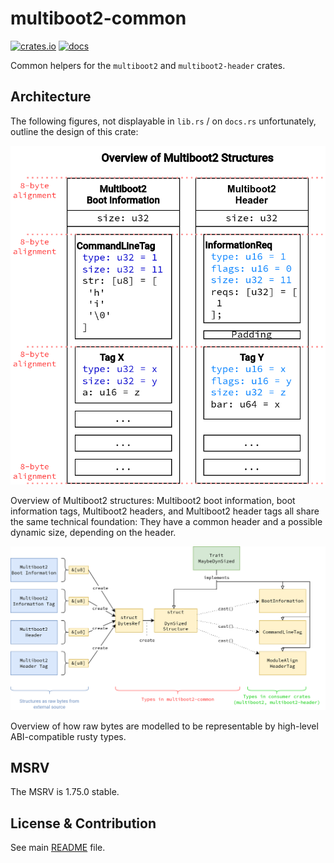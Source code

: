 # multiboot2-common

[![crates.io](https://img.shields.io/crates/v/multiboot2-common.svg)](https://crates.io/crates/multiboot2-common)
[![docs](https://docs.rs/multiboot2-common/badge.svg)](https://docs.rs/multiboot2-common/)

Common helpers for the `multiboot2` and `multiboot2-header` crates.

## Architecture

The following figures, not displayable in `lib.rs` / on `docs.rs` unfortunately,
outline the design of this crate:

![Overview Multiboot2 Structures](./overview-multiboot2-structures.drawio.png "Overview Multiboot2 Structures")

Overview of Multiboot2 structures: Multiboot2 boot information, boot
information tags, Multiboot2 headers, and Multiboot2 header tags all share the
same technical foundation: They have a common header and a possible dynamic
size, depending on the header.

![Crate Architecture Overview](./architecture.drawio.png "Crate Architecture Overview")

Overview of how raw bytes are modelled to be representable by high-level
ABI-compatible rusty types.

## MSRV

The MSRV is 1.75.0 stable.

## License & Contribution

See main [README](https://github.com/rust-osdev/multiboot2/blob/main/README.md)
file.
